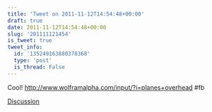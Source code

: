 ```yaml
---
title: 'Tweet on 2011-11-12T14:54:48+00:00'
draft: true
date: 2011-11-12T14:54:48+00:00
slug: '201111121454'
is_tweet: true
tweet_info:
  id: '135249163880378368'
  type: 'post'
  is_thread: False
---
```




Cool! <http://www.wolframalpha.com/input/?i=planes+overhead> #fb

[Discussion](https://x.com/sytelus/status/135249163880378368)
